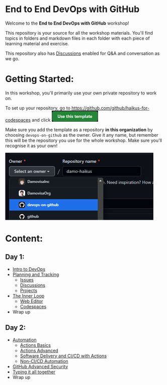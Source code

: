 # End to End DevOps with GitHub

Welcome to the **End to End DevOps with GitHub** workshop!

This repository is your source for all the workshop materials. You'll find topics in folders and markdown files in each folder with each piece of learning material and exercise.

This repository also has [Discussions](https://github.com/devops-on-github/workshop/discussions) enabled for Q&A and conversation as we go.

# Getting Started:
In this workshop, you'll primarily use your own private repository to work on.

To set up your repository, go to https://github.com/github/haikus-for-codespaces and click ![Use this Template](images/use-template.png)

Make sure you add the template as a repository **in this organization** by choosing `devops-on-github` as the owner. Give it any name, but remember this will be the repository you use for the whole workshop. Make sure you'll recognise it as your own!

![devops-on-github should be the owner](images/in-org.png)


# Content: 
## Day 1:
- [Intro to DevOps](1-Intro-to-DevOps/)
- [Planning and Tracking](2-Planning-and-Tracking/)
  - [Issues](2-Planning-and-Tracking/2.1-GitHub-Issues/)
  - [Discussions](2-Planning-and-Tracking/2.2-Discussions/)
  - [Projects](2-Planning-and-Tracking/2.3-Projects/)
- [The Inner Loop](3-The-Inner-Loop/)
  - [Web Editor](3-The-Inner-Loop/3.1-Web-Editor/)
  - [Codespaces](3-The-Inner-Loop/3.2-Codespaces/)
- Wrap up

## Day 2:
- [Automation](4-Automation/)
  - [Actions Basics](4-Automation/4.1-Actions-Basics/)
  - [Actions Advanced](4-Automation/4.2-Actions-Advanced/)
  - [Software Delivery and CI/CD with Actions](4-Automation/4.3-Software-Delivery-CICD/)
  - [Non-CI/CD Automation](4-Automation/4.4-Non-CICD/)
- [GitHub Advanced Security](5-GitHub-Advanced-Security/)
- [Typing it all together](6-End-To-End/)
- Wrap up